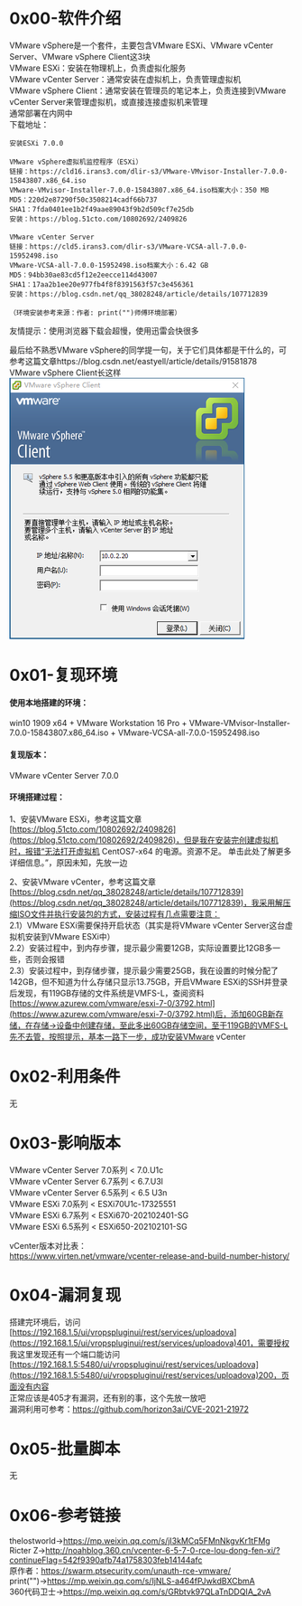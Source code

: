 # 0x00-软件介绍
VMware vSphere是一个套件，主要包含VMware ESXi、VMware vCenter Server、VMware vSphere Client这3块  
VMware ESXi：安装在物理机上，负责虚拟化服务  
VMware vCenter Server：通常安装在虚拟机上，负责管理虚拟机  
VMware vSphere Client：通常安装在管理员的笔记本上，负责连接到VMware vCenter Server来管理虚拟机，或直接连接虚拟机来管理  
通常部署在内网中  
下载地址：  
```
安装ESXi 7.0.0

VMware vSphere虚拟机监控程序（ESXi）
链接：https://cld16.irans3.com/dlir-s3/VMware-VMvisor-Installer-7.0.0-15843807.x86_64.iso
VMware-VMvisor-Installer-7.0.0-15843807.x86_64.iso档案大小：350 MB
MD5：220d2e87290f50c3508214cadf66b737
SHA1：7fda0401ee1b2f49aae89043f9b2d509cf7e25db
安装：https://blog.51cto.com/10802692/2409826

VMware vCenter Server
链接：https://cld5.irans3.com/dlir-s3/VMware-VCSA-all-7.0.0-15952498.iso
VMware-VCSA-all-7.0.0-15952498.iso档案大小：6.42 GB
MD5：94bb30ae83cd5f12e2eecce114d43007
SHA1：17aa2b1ee20e977fb4f8f8391563f57c3e456361
安装：https://blog.csdn.net/qq_38028248/article/details/107712839

（环境安装参考来源：作者: print("")师傅环境部署）
```
友情提示：使用浏览器下载会超慢，使用迅雷会快很多  

最后给不熟悉VMware vSphere的同学提一句，关于它们具体都是干什么的，可参考这篇文章https://blog.csdn.net/eastyell/article/details/91581878  
VMware vSphere Client长这样  
![image](./pic/0.png)

# 0x01-复现环境
#### 使用本地搭建的环境：  
win10 1909 x64 + VMware Workstation 16 Pro + VMware-VMvisor-Installer-7.0.0-15843807.x86_64.iso + VMware-VCSA-all-7.0.0-15952498.iso  
#### 复现版本：  
VMware vCenter Server 7.0.0  
#### 环境搭建过程：  
1、安装VMware ESXi，参考这篇文章[https://blog.51cto.com/10802692/2409826](https://blog.51cto.com/10802692/2409826)，但是我在安装完创建虚拟机时，报错“无法打开虚拟机 CentOS7-x64 的电源。资源不足。 单击此处了解更多详细信息。”，原因未知，先放一边

2、安装VMware vCenter，参考这篇文章[https://blog.csdn.net/qq_38028248/article/details/107712839](https://blog.csdn.net/qq_38028248/article/details/107712839)，我采用解压缩ISO文件并执行安装包的方式，安装过程有几点需要注意：  
2.1）VMware ESXi需要保持开启状态（其实是将VMware vCenter Server这台虚拟机安装到VMware ESXi中）  
2.2）安装过程中，到内存步骤，提示最少需要12GB，实际设置要比12GB多一些，否则会报错  
2.3）安装过程中，到存储步骤，提示最少需要25GB，我在设置的时候分配了142GB，但不知道为什么存储只显示13.75GB，开启VMware ESXi的SSH并登录后发现，有119GB存储的文件系统是VMFS-L，查阅资料[https://www.azurew.com/vmware/esxi-7-0/3792.html](https://www.azurew.com/vmware/esxi-7-0/3792.html)后，添加60GB新存储，在存储->设备中创建存储，至此多出60GB存储空间，至于119GB的VMFS-L先不去管，按照提示，基本一路下一步，成功安装VMware vCenter

# 0x02-利用条件
无

# 0x03-影响版本
VMware vCenter Server 7.0系列 < 7.0.U1c  
VMware vCenter Server 6.7系列 < 6.7.U3l  
VMware vCenter Server 6.5系列 < 6.5 U3n  
VMware ESXi 7.0系列 < ESXi70U1c-17325551  
VMware ESXi 6.7系列 < ESXi670-202102401-SG  
VMware ESXi 6.5系列 < ESXi650-202102101-SG

vCenter版本对比表：  
https://www.virten.net/vmware/vcenter-release-and-build-number-history/

# 0x04-漏洞复现
搭建完环境后，访问[https://192.168.1.5/ui/vropspluginui/rest/services/uploadova](https://192.168.1.5/ui/vropspluginui/rest/services/uploadova)401，需要授权  
我这里发现还有一个端口能访问[https://192.168.1.5:5480/ui/vropspluginui/rest/services/uploadova](https://192.168.1.5:5480/ui/vropspluginui/rest/services/uploadova)200，页面没有内容  
正常应该是405才有漏洞，还有别的事，这个先放一放吧  
漏洞利用可参考：https://github.com/horizon3ai/CVE-2021-21972

# 0x05-批量脚本
无

# 0x06-参考链接
thelostworld->https://mp.weixin.qq.com/s/jI3kMCq5FMnNkgvKr1tFMg  
Ricter Z->http://noahblog.360.cn/vcenter-6-5-7-0-rce-lou-dong-fen-xi/?continueFlag=542f9390afb74a1758303feb14144afc  
原作者：https://swarm.ptsecurity.com/unauth-rce-vmware/  
print("")->https://mp.weixin.qq.com/s/IjNLS-a464fPJwkdBXCbmA  
360代码卫士->https://mp.weixin.qq.com/s/GRbtvk97QLaTnDDQIA_2vA
